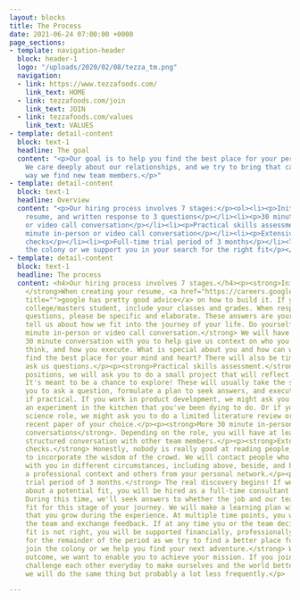 ```yaml
---
layout: blocks
title: The Process
date: 2021-06-24 07:00:00 +0000
page_sections:
- template: navigation-header
  block: header-1
  logo: "/uploads/2020/02/08/tezza_tm.png"
  navigation:
  - link: https://www.tezzafoods.com/
    link_text: HOME
  - link: tezzafoods.com/join
    link_text: JOIN
  - link: tezzafoods.com/values
    link_text: VALUES
- template: detail-content
  block: text-1
  headline: The goal
  content: "<p>Our goal is to help you find the best place for your personal growth.
    We care deeply about our relationships, and we try to bring that care into the
    way we find new team members.</p>"
- template: detail-content
  block: text-1
  headline: Overview
  content: "<p>Our hiring process involves 7 stages:</p><ol><li><p>Initial application,
    resume, and written response to 3 questions</p></li><li><p>30 minute in-person
    or video call conversation</p></li><li><p>Practical skills assessment</p></li><li><p>30
    minute in-person or video call conversation</p></li><li><p>Extensive reference
    checks</p></li><li><p>Full-time trial period of 3 months</p></li><li><p>You join
    the colony or we support you in your search for the right fit</p></li></ol>"
- template: detail-content
  block: text-1
  headline: The process
  content: <h4>Our hiring process involves 7 stages.</h4><p><strong>Initial application.
    </strong>When creating your resume, <a href="https://careers.google.com/videos/google-resume-tips-and-advice/"
    title="">google has pretty good advice</a> on how to build it. If you are a recent
    college/masters student, include your classes and grades. When responding to our
    questions, please be specific and elaborate. These answers are your chance to
    tell us about how we fit into the journey of your life. Do yourself justice.</p><p><strong>30
    minute in-person or video call conversation.</strong> We will have a brief, structured
    30 minute conversation with you to help give us context on who you are, how you
    think, and how you execute. What is special about you and how can we help you
    find the best place for your mind and heart? There will also be time for you to
    ask us questions.</p><p><strong>Practical skills assessment.</strong> For all
    positions, we will ask you to do a small project that will reflect the position.
    It's meant to be a chance to explore! These will usually take the shape of tasking
    you to ask a question, formulate a plan to seek answers, and execute that plan
    if practical. If you work in product development, we might ask you to document
    an experiment in the kitchen that you've been dying to do. Or if you are in a
    science role, we might ask you to do a limited literature review or analyze a
    recent paper of your choice.</p><p><strong>More 30 minute in-person or video call
    conversations</strong>. Depending on the role, you will have at least one more
    structured conversation with other team members.</p><p><strong>Extensive reference
    checks.</strong> Honestly, nobody is really good at reading people, so we try
    to incorporate the wisdom of the crowd. We will contact people who have interacted
    with you in different circumstances, including above, beside, and below you in
    a professional context and others from your personal network.</p><p><strong>Full-time
    trial period of 3 months.</strong> The real discovery begins! If we are both excited
    about a potential fit, you will be hired as a full-time consultant for three-months.
    During this time, we'll seek answers to whether the job and our team is the right
    fit for this stage of your journey. We will make a learning plan with you to ensure
    that you grow during the experience. At multiple time points, you will meet with
    the team and exchange feedback. If at any time you or the team decide that the
    fit is not right, you will be supported financially, professionally, and emotionally
    for the remainder of the period as we try to find a better place for you.</p><p><strong>You
    join the colony or we help you find your next adventure.</strong> Whatever the
    outcome, we want to enable you to achieve your mission. If you join us, we will
    challenge each other everyday to make ourselves and the world better. If you don't,
    we will do the same thing but probably a lot less frequently.</p>

---
```

